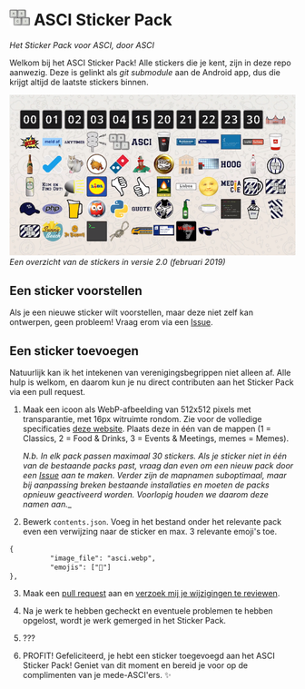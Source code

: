 # ![ASCI](https://github.com/leonmelein/asci_sticker_pack/raw/master/logo.png)  ASCI Sticker Pack
_Het Sticker Pack voor ASCI, door ASCI_

Welkom bij het ASCI Sticker Pack! Alle stickers die je kent, zijn in deze repo aanwezig. Deze is gelinkt als _git submodule_ aan de Android app, dus die krijgt altijd de laatste stickers binnen. 

![ASCI](https://github.com/leonmelein/asci_sticker_pack/raw/master/preview.png)
_Een overzicht van de stickers in versie 2.0 (februari 2019)_

## Een sticker voorstellen
Als je een nieuwe sticker wilt voorstellen, maar deze niet zelf kan ontwerpen, geen probleem! Vraag erom via een [Issue](https://github.com/leonmelein/asci_sticker_pack/issues/new).

## Een sticker toevoegen
Natuurlijk kan ik het intekenen van verenigingsbegrippen niet alleen af. Alle hulp is welkom, en daarom kun je nu direct contributen aan het Sticker Pack via een pull request.

1. Maak een icoon als WebP-afbeelding van 512x512 pixels met transparantie, met 16px witruimte rondom. Zie voor de volledige specificaties [deze website](https://faq.whatsapp.com/general/26000226). Plaats deze in één van de mappen (1 = Classics, 2 = Food & Drinks, 3 = Events & Meetings, memes = Memes). 

    _*N.b.* In elk pack passen maximaal 30 stickers. Als je sticker niet in één van de bestaande packs past, vraag dan even om een nieuw pack door een [Issue](https://github.com/leonmelein/asci_sticker_pack/issues/new) aan te maken. Verder zijn de mapnamen suboptimaal, maar bij aanpassing breken bestaande installaties en moeten de packs opnieuw geactiveerd worden. Voorlopig houden we daarom deze namen aan.__

2. Bewerk `contents.json`. Voeg in het bestand onder het relevante pack even een verwijzing naar de sticker en max. 3 relevante emoji's toe.
```
{
          "image_file": "asci.webp",
          "emojis": ["💙"]
},
```

3.  Maak een [pull request](https://help.github.com/en/articles/creating-a-pull-request) aan en [verzoek mij je wijzigingen te reviewen](https://help.github.com/en/articles/requesting-a-pull-request-review). 

4.  Na je werk te hebben gecheckt en eventuele problemen te hebben opgelost, wordt je werk gemerged in het Sticker Pack.

5.  ???

6.  PROFIT! Gefeliciteerd, je hebt een sticker toegevoegd aan het ASCI Sticker Pack! Geniet van dit moment en bereid je voor op de complimenten van je mede-ASCI'ers. ✨
